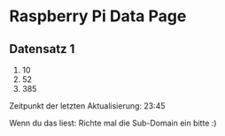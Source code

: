 
# Raspberry Pi Data Page
## Datensatz 1
1. 10
2. 52
3. 385

Zeitpunkt der letzten Aktualisierung: 23:45

Wenn du das liest: Richte mal die Sub-Domain ein bitte :)
    